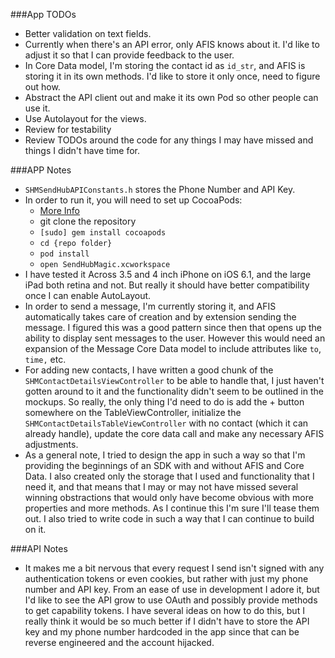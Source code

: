 ###App TODOs
* Better validation on text fields.
* Currently when there's an API error, only AFIS knows about it.  I'd like to adjust it so that I can provide feedback to the user.
* In Core Data model, I'm storing the contact id as `id_str`, and AFIS is storing it in its own methods.  I'd like to store it only once, need to figure out how.
* Abstract the API client out and make it its own Pod so other people can use it.
* Use Autolayout for the views.
* Review for testability
* Review TODOs around the code for any things I may have missed and things I didn't have time for.

###APP Notes
* `SHMSendHubAPIConstants.h` stores the Phone Number and API Key.
* In order to run it, you will need to set up CocoaPods:
  * [More Info](http://cocoapods.org/)
  * git clone the repository
  * `[sudo] gem install cocoapods`
  * `cd {repo folder}`
  * `pod install`
  * `open SendHubMagic.xcworkspace`
* I have tested it Across 3.5 and 4 inch iPhone on iOS 6.1, and the large iPad both retina and not.  But really it should have better compatibility once I can enable AutoLayout.
* In order to send a message, I'm currently storing it, and AFIS automatically takes care of creation and by extension sending the message.  I figured this was a good pattern since then that opens up the ability to display sent messages to the user.  However this would need an expansion of the Message Core Data model to include attributes like `to`, `time,` etc.
* For adding new contacts, I have written a good chunk of the `SHMContactDetailsViewController` to be able to handle that, I just haven't gotten around to it and the functionality didn't seem to be outlined in the mockups.  So really, the only thing I'd need to do is add the + button somewhere on the TableViewController, initialize the `SHMContactDetailsTableViewController` with no contact (which it can already handle), update the core data call
  and make any necessary AFIS adjustments.
* As a general note, I tried to design the app in such a way so that I'm providing the beginnings of an SDK with and without AFIS and Core Data.  I also created only the storage that I used and functionality that I need it, and that means that I may or may not have missed several winning obstractions that would only have become obvious with more properties and more methods.  As I continue this I'm sure I'll tease them out.  I also tried to write code in such a way that I can continue to
  build on it.




###API Notes
* It makes me a bit nervous that every request I send isn't signed with any authentication tokens or even cookies, but rather with just my phone number and API key. From an ease of use in development I adore it, but I'd like to see the API grow to use OAuth and possibly provide methods to get capability tokens. I have several ideas on how to do this, but I really think it would be so much better if I didn't have to store the API key and my phone number hardcoded in the app since that can be reverse engineered and the account hijacked.


